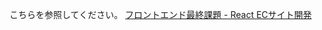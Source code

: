 こちらを参照してください。
[フロントエンド最終課題 - React ECサイト開発](https://training.eras.jp/document/react/development-test/)